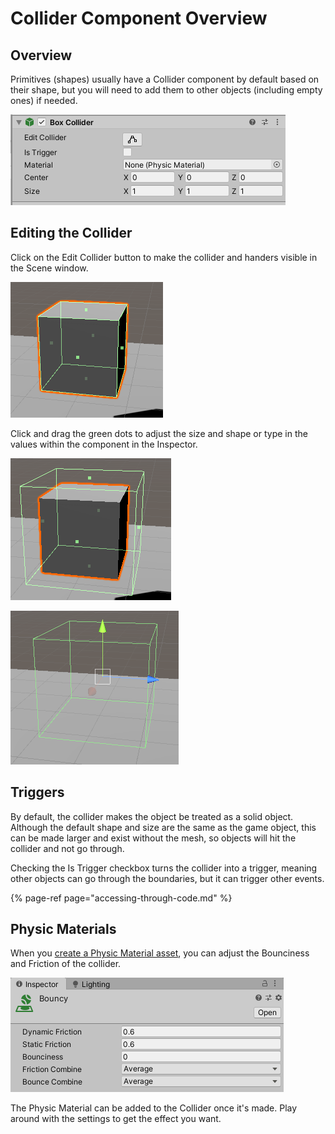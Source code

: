 # Collider Component Overview

## Overview

Primitives \(shapes\) usually have a Collider component by default based on their shape, but you will need to add them to other objects \(including empty ones\) if needed.

![Example of a Box Collider component in the Inspector Tab](../../.gitbook/assets/image%20%28161%29.png)

## Editing the Collider

Click on the Edit Collider button to make the collider and handers visible in the Scene window.

![](../../.gitbook/assets/image%20%28155%29.png)

Click and drag the green dots to adjust the size and shape or type in the values within the component in the Inspector.

![Example of how a collider can be a different size than the object](../../.gitbook/assets/image%20%28158%29.png)

![Example of a collider without a visible object](../../.gitbook/assets/image%20%28162%29.png)

## Triggers

By default, the collider makes the object be treated as a solid object. Although the default shape and size are the same as the game object, this can be made larger and exist without the mesh, so objects will hit the collider and not go through.

Checking the Is Trigger checkbox turns the collider into a trigger, meaning other objects can go through the boundaries, but it can trigger other events.

{% page-ref page="accessing-through-code.md" %}

## Physic Materials

When you [create a Physic Material asset](../../create/create-assets.md), you can adjust the Bounciness and Friction of the collider.

![What appears in the Inspector Tab when a Phsyic Material is selected](../../.gitbook/assets/image%20%28153%29.png)

The Physic Material can be added to the Collider once it's made. Play around with the settings to get the effect you want.

